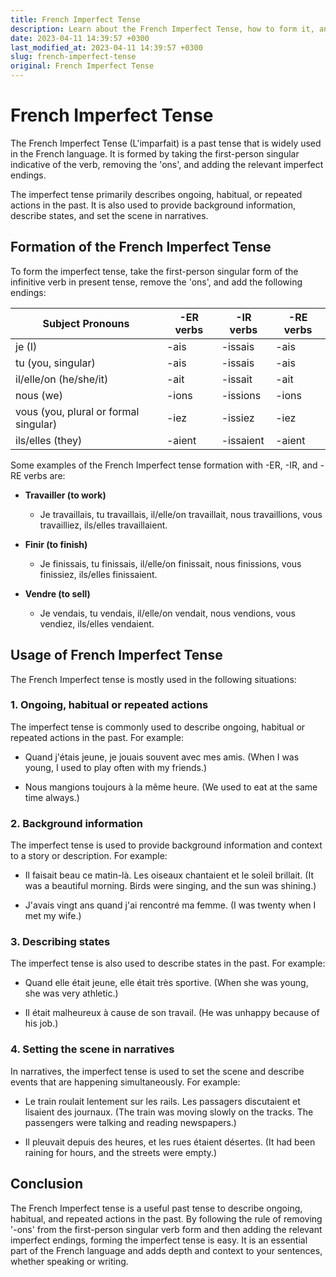 ```yaml
---
title: French Imperfect Tense
description: Learn about the French Imperfect Tense, how to form it, and its usage in sentences.
date: 2023-04-11 14:39:57 +0300
last_modified_at: 2023-04-11 14:39:57 +0300
slug: french-imperfect-tense
original: French Imperfect Tense
---
```

# French Imperfect Tense

The French Imperfect Tense (L'imparfait) is a past tense that is widely used in the French language. It is formed by taking the first-person singular indicative of the verb, removing the 'ons', and adding the relevant imperfect endings. 

The imperfect tense primarily describes ongoing, habitual, or repeated actions in the past. It is also used to provide background information, describe states, and set the scene in narratives. 

## Formation of the French Imperfect Tense

To form the imperfect tense, take the first-person singular form of the infinitive verb in present tense, remove the 'ons', and add the following endings:

| Subject Pronouns | -ER verbs | -IR verbs | -RE verbs |
| --- | --- | --- | --- |
| je (I) | -ais | -issais | -ais |
| tu (you, singular) | -ais | -issais | -ais |
| il/elle/on (he/she/it) | -ait | -issait | -ait |
| nous (we) | -ions | -issions | -ions |
| vous (you, plural or formal singular) | -iez | -issiez | -iez |
| ils/elles (they) | -aient | -issaient | -aient |

Some examples of the French Imperfect tense formation with -ER, -IR, and -RE verbs are:

- **Travailler (to work)**
  - Je travaillais, tu travaillais, il/elle/on travaillait, nous travaillions, vous travailliez, ils/elles travaillaient.

- **Finir (to finish)**
  - Je finissais, tu finissais, il/elle/on finissait, nous finissions, vous finissiez, ils/elles finissaient.

- **Vendre (to sell)**
  - Je vendais, tu vendais, il/elle/on vendait, nous vendions, vous vendiez, ils/elles vendaient.

## Usage of French Imperfect Tense

The French Imperfect tense is mostly used in the following situations:

### 1. Ongoing, habitual or repeated actions

The imperfect tense is commonly used to describe ongoing, habitual or repeated actions in the past. For example:

- Quand j'étais jeune, je jouais souvent avec mes amis. (When I was young, I used to play often with my friends.)

- Nous mangions toujours à la même heure. (We used to eat at the same time always.)

### 2. Background information

The imperfect tense is used to provide background information and context to a story or description. For example:

- Il faisait beau ce matin-là. Les oiseaux chantaient et le soleil brillait. (It was a beautiful morning. Birds were singing, and the sun was shining.)

- J'avais vingt ans quand j'ai rencontré ma femme. (I was twenty when I met my wife.)

### 3. Describing states

The imperfect tense is also used to describe states in the past. For example:

- Quand elle était jeune, elle était très sportive. (When she was young, she was very athletic.)

- Il était malheureux à cause de son travail. (He was unhappy because of his job.)

### 4. Setting the scene in narratives

In narratives, the imperfect tense is used to set the scene and describe events that are happening simultaneously. For example:

- Le train roulait lentement sur les rails. Les passagers discutaient et lisaient des journaux. (The train was moving slowly on the tracks. The passengers were talking and reading newspapers.)

- Il pleuvait depuis des heures, et les rues étaient désertes. (It had been raining for hours, and the streets were empty.)

## Conclusion

The French Imperfect tense is a useful past tense to describe ongoing, habitual, and repeated actions in the past. By following the rule of removing '-ons' from the first-person singular verb form and then adding the relevant imperfect endings, forming the imperfect tense is easy. It is an essential part of the French language and adds depth and context to your sentences, whether speaking or writing.